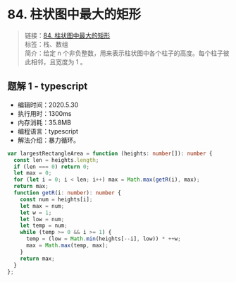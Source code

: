 # 84. 柱状图中最大的矩形

> 链接：[84. 柱状图中最大的矩形](https://leetcode-cn.com/problems/largest-rectangle-in-histogram/)  
> 标签：栈、数组  
> 简介：给定 n 个非负整数，用来表示柱状图中各个柱子的高度。每个柱子彼此相邻，且宽度为 1 。

## 题解 1 - typescript

- 编辑时间：2020.5.30
- 执行用时：1300ms
- 内存消耗：35.8MB
- 编程语言：typescript
- 解法介绍：暴力循环。

```typescript
var largestRectangleArea = function (heights: number[]): number {
  const len = heights.length;
  if (len === 0) return 0;
  let max = 0;
  for (let i = 0; i < len; i++) max = Math.max(getR(i), max);
  return max;
  function getR(i: number): number {
    const num = heights[i];
    let max = num;
    let w = 1;
    let low = num;
    let temp = num;
    while (temp >= 0 && i >= 1) {
      temp = (low = Math.min(heights[--i], low)) * ++w;
      max = Math.max(temp, max);
    }
    return max;
  }
};
```
